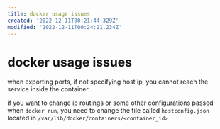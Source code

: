 ```yaml
---
title: docker usage issues
created: '2022-12-11T00:21:44.329Z'
modified: '2022-12-11T00:24:21.234Z'
---
```


# docker usage issues

when exporting ports, if not specifying host ip, you cannot reach the service inside the container.

if you want to change ip routings or some other configurations passed when `docker run`, you need to change the file called `hostconfig.json` located in `/var/lib/docker/containers/<container_id>`
